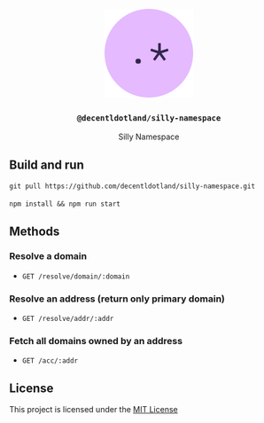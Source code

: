 <p align="center">
  <a href="https://namespace.gg">
    <img src="https://github.com/decentldotland/media-kit/blob/main/namespace/namespace-logo.svg" height="160">
  </a>
  <h3 align="center"><code>@decentldotland/silly-namespace</code></h3>
  <p align="center">Silly Namespace</p>
</p>

## Build and run

```console
git pull https://github.com/decentldotland/silly-namespace.git 

npm install && npm run start
```

## Methods

### Resolve a domain

- `GET /resolve/domain/:domain`


### Resolve an address (return only primary domain)

- `GET /resolve/addr/:addr`

### Fetch all domains owned by an address

- `GET /acc/:addr`

## License

This project is licensed under the [MIT License](./LICENSE)
